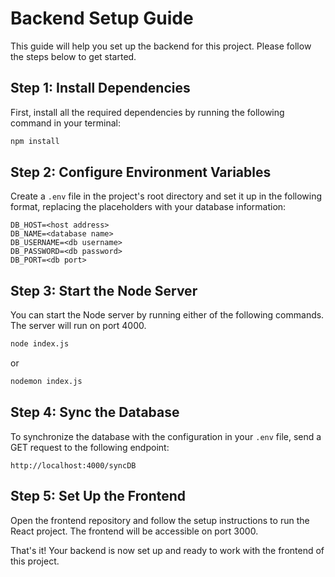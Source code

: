 
# Backend Setup Guide

This guide will help you set up the backend for this project. Please follow the steps below to get started.

## Step 1: Install Dependencies

First, install all the required dependencies by running the following command in your terminal:

```bash
npm install
```

## Step 2: Configure Environment Variables

Create a `.env` file in the project's root directory and set it up in the following format, replacing the placeholders with your database information:

```env
DB_HOST=<host address>
DB_NAME=<database name>
DB_USERNAME=<db username>
DB_PASSWORD=<db password>
DB_PORT=<db port>
```

## Step 3: Start the Node Server

You can start the Node server by running either of the following commands. The server will run on port 4000.

```bash
node index.js
```

or

```bash
nodemon index.js
```

## Step 4: Sync the Database

To synchronize the database with the configuration in your `.env` file, send a GET request to the following endpoint:

```
http://localhost:4000/syncDB
```

## Step 5: Set Up the Frontend

Open the frontend repository and follow the setup instructions to run the React project. The frontend will be accessible on port 3000.

That's it! Your backend is now set up and ready to work with the frontend of this project.
